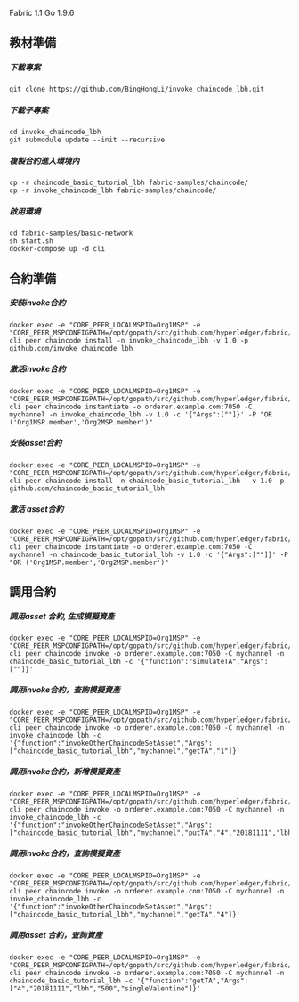 Fabric 1.1
Go 1.9.6

## 教材準備  

##### 下載專案
    git clone https://github.com/BingHongLi/invoke_chaincode_lbh.git

##### 下載子專案
    cd invoke_chaincode_lbh
    git submodule update --init --recursive

##### 複製合約進入環境內
    cp -r chaincode_basic_tutorial_lbh fabric-samples/chaincode/
    cp -r invoke_chaincode_lbh fabric-samples/chaincode/

#####  啟用環境
    cd fabric-samples/basic-network
    sh start.sh
    docker-compose up -d cli

## 合約準備

#####  安裝invoke合約
    docker exec -e "CORE_PEER_LOCALMSPID=Org1MSP" -e "CORE_PEER_MSPCONFIGPATH=/opt/gopath/src/github.com/hyperledger/fabric/peer/crypto/peerOrganizations/org1.example.com/users/Admin@org1.example.com/msp" cli peer chaincode install -n invoke_chaincode_lbh -v 1.0 -p github.com/invoke_chaincode_lbh
##### 激活invoke合約
    docker exec -e "CORE_PEER_LOCALMSPID=Org1MSP" -e "CORE_PEER_MSPCONFIGPATH=/opt/gopath/src/github.com/hyperledger/fabric/peer/crypto/peerOrganizations/org1.example.com/users/Admin@org1.example.com/msp" cli peer chaincode instantiate -o orderer.example.com:7050 -C mychannel -n invoke_chaincode_lbh -v 1.0 -c '{"Args":[""]}' -P "OR ('Org1MSP.member','Org2MSP.member')"

##### 安裝asset合約
    docker exec -e "CORE_PEER_LOCALMSPID=Org1MSP" -e "CORE_PEER_MSPCONFIGPATH=/opt/gopath/src/github.com/hyperledger/fabric/peer/crypto/peerOrganizations/org1.example.com/users/Admin@org1.example.com/msp" cli peer chaincode install -n chaincode_basic_tutorial_lbh  -v 1.0 -p github.com/chaincode_basic_tutorial_lbh
##### 激活 asset合約
    docker exec -e "CORE_PEER_LOCALMSPID=Org1MSP" -e "CORE_PEER_MSPCONFIGPATH=/opt/gopath/src/github.com/hyperledger/fabric/peer/crypto/peerOrganizations/org1.example.com/users/Admin@org1.example.com/msp" cli peer chaincode instantiate -o orderer.example.com:7050 -C mychannel -n chaincode_basic_tutorial_lbh -v 1.0 -c '{"Args":[""]}' -P "OR ('Org1MSP.member','Org2MSP.member')"

## 調用合約

##### 調用asset 合約, 生成模擬資產
    docker exec -e "CORE_PEER_LOCALMSPID=Org1MSP" -e "CORE_PEER_MSPCONFIGPATH=/opt/gopath/src/github.com/hyperledger/fabric/peer/crypto/peerOrganizations/org1.example.com/users/Admin@org1.example.com/msp" cli peer chaincode invoke -o orderer.example.com:7050 -C mychannel -n chaincode_basic_tutorial_lbh -c '{"function":"simulateTA","Args":[""]}'


##### 調用invoke合約，查詢模擬資產
    docker exec -e "CORE_PEER_LOCALMSPID=Org1MSP" -e "CORE_PEER_MSPCONFIGPATH=/opt/gopath/src/github.com/hyperledger/fabric/peer/crypto/peerOrganizations/org1.example.com/users/Admin@org1.example.com/msp" cli peer chaincode invoke -o orderer.example.com:7050 -C mychannel -n invoke_chaincode_lbh -c '{"function":"invokeOtherChaincodeSetAsset","Args":["chaincode_basic_tutorial_lbh","mychannel","getTA","1"]}'

##### 調用invoke合約，新增模擬資產
    docker exec -e "CORE_PEER_LOCALMSPID=Org1MSP" -e "CORE_PEER_MSPCONFIGPATH=/opt/gopath/src/github.com/hyperledger/fabric/peer/crypto/peerOrganizations/org1.example.com/users/Admin@org1.example.com/msp" cli peer chaincode invoke -o orderer.example.com:7050 -C mychannel -n invoke_chaincode_lbh -c '{"function":"invokeOtherChaincodeSetAsset","Args":["chaincode_basic_tutorial_lbh","mychannel","putTA","4","20181111","lbh","500","singleValentine"]}'

##### 調用invoke合約，查詢模擬資產
    docker exec -e "CORE_PEER_LOCALMSPID=Org1MSP" -e "CORE_PEER_MSPCONFIGPATH=/opt/gopath/src/github.com/hyperledger/fabric/peer/crypto/peerOrganizations/org1.example.com/users/Admin@org1.example.com/msp" cli peer chaincode invoke -o orderer.example.com:7050 -C mychannel -n invoke_chaincode_lbh -c '{"function":"invokeOtherChaincodeSetAsset","Args":["chaincode_basic_tutorial_lbh","mychannel","getTA","4"]}'

##### 調用asset 合約，查詢資產
    docker exec -e "CORE_PEER_LOCALMSPID=Org1MSP" -e "CORE_PEER_MSPCONFIGPATH=/opt/gopath/src/github.com/hyperledger/fabric/peer/crypto/peerOrganizations/org1.example.com/users/Admin@org1.example.com/msp" cli peer chaincode invoke -o orderer.example.com:7050 -C mychannel -n chaincode_basic_tutorial_lbh -c '{"function":"getTA","Args":["4","20181111","lbh","500","singleValentine"]}'
